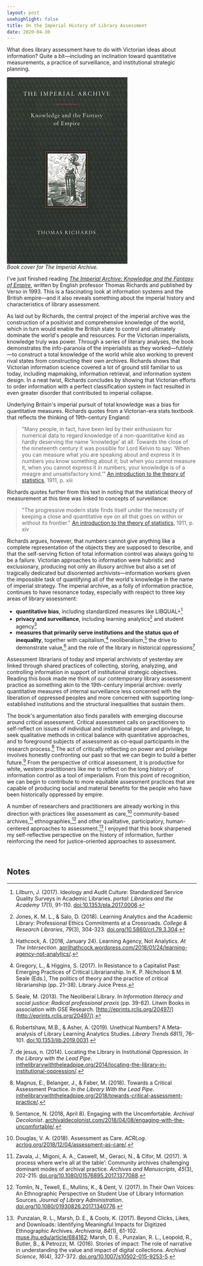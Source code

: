 ```yaml
---
layout: post
usehighlight: false
title: On the Imperial History of Library Assessment
date: 2020-04-30
---
```




What does library assessment have to do with Victorian ideas about information? Quite a bit—including an inclination toward quantitative measurements, a practice of surveillance, and institutional strategic planning.

<img style="display: block;" class="img-fluid" src="/assets/img/imperial_archive_richards_cover.jpg" alt="book cover image">
<em>Book cover for The Imperial Archive.</em>


I've just finished reading _[The Imperial Archive: Knowledge and the Fantasy of Empire](https://www.versobooks.com/books/762-the-imperial-archive)_, written by English professor Thomas Richards and published by Verso in 1993. This is a fascinating look at information systems and the British empire—and it also reveals something about the imperial history and characteristics of library assessment.

As laid out by Richards, the central project of the imperial archive was the construction of a positivist and comprehensive knowledge of the world, which in turn would enable the British state to control and ultimately dominate the world's people and resources. For the Victorian imperialists, knowledge truly was power. Through a series of literary analyses, the book demonstrates the info-paranoia of the imperialists as they worked—futilely—to construct a total knowledge of the world while also working to prevent rival states from constructing their own archives. Richards shows that Victorian information science covered a lot of ground still familiar to us today, including mapmaking, information retrieval, and information system design. In a neat twist, Richards concludes by showing that Victorian efforts to order information with a perfect classification system in fact resulted in even greater disorder that contributed to imperial collapse. 

Underlying Britain's imperial pursuit of total knowledge was a bias for quantitative measures. Richards quotes from a Victorian-era stats textbook that reflects the thinking of 19th-century England:

> "Many people, in fact, have been led by their enthusiasm for numerical data to regard knowledge of a non-quantitative kind as hardly deserving the name 'knowledge’ at all. Towards the close of the nineteenth century it was possible for Lord Kelvin to say: 'When you can measure what you are speaking about and express it in numbers you know something about it; but when you cannot measure it, when you cannot express it in numbers, your knowledge is of a meagre and unsatisfactory kind.’" [An introduction to the theory of statistics](https://archive.org/embed/in.ernet.dli.2015.223539), 1911, p. xiii

Richards quotes further from this text in noting that the statistical theory of measurement at this time was linked to concepts of surveillance:

> "The progressive modern state finds itself under the necessity of keeping a close and quantitative eye on all that goes on within or without its frontier." [An introduction to the theory of statistics](https://archive.org/embed/in.ernet.dli.2015.223539), 1911, p. xiv

Richards argues, however, that numbers cannot give anything like a complete representation of the objects they are supposed to describe, and that the self-serving fiction of total information control was always going to be a failure. Victorian approaches to information were hubristic and exclusionary, producing not only an illusory archive but also a set of tragically dedicated but disoriented archivists—information workers given the impossible task of quantifying all of the world's knowledge in the name of imperial strategy. The imperial archive, as a folly of information practice, continues to have resonance today, especially with respect to three key areas of library assessment:

*   **quantitative bias**, including standardized measures like LIBQUAL+[^1]
*   **privacy and surveillance**, including learning analytics[^2] and student agency[^3]
*   **measures that primarily serve institutions and the status quo of inequality**, together with capitalism,[^4] neoliberalism,[^5] the drive to demonstrate value,[^6] and the role of the library in historical oppressions[^7]

Assessment librarians of today and imperial archivists of yesterday are linked through shared practices of collecting, storing, analyzing, and controlling information in support of institutional strategic objectives. Reading this book made me think of our contemporary library assessment practice as something akin to the 19th-century imperial archive: overly quantitative measures of internal surveillance less concerned with the liberation of oppressed peoples and more concerned with supporting long-established institutions and the structural inequalities that sustain them.

The book's argumentation also finds parallels with emerging discourse around critical assessment. Critical assessment calls on practitioners to self-reflect on issues of individual and institutional power and privilege, to seek qualitative methods in critical balance with quantitative approaches, and to foreground subjects of assessment as co-equal participants in the research process.[^8] The act of critically reflecting on power and privilege involves honestly confronting our past so that we can begin to build a better future.[^9] From the perspective of critical assessment, it is productive for white, western practitioners like me to reflect on the long history of information control as a tool of imperialism. From this point of recognition, we can begin to contribute to more equitable assessment practices that are capable of producing social and material benefits for the people who have been historically oppressed by empire. 

A number of researchers and practitioners are already working in this direction with practices like assessment as care,[^10] community-based archives,[^11] ethnographies,[^12] and other qualitative, participatory, human-centered approaches to assessment.[^13] I enjoyed that this book sharpened my self-reflective perspective on the history of information, further reinforcing the need for justice-oriented approaches to assessment.

<br>

## Notes

[^1]: Lilburn, J. (2017). Ideology and Audit Culture: Standardized Service Quality Surveys in Academic Libraries. _portal: Libraries and the Academy_ _17_(1), 91-110. [doi:10.1353/pla.2017.0006](http://doi.org/10.1353/pla.2017.0006).
[^2]: Jones, K. M. L., & Salo, D. (2018). Learning Analytics and the Academic Library: Professional Ethics Commitments at a Crossroads. _College & Research Libraries_, _79_(3), 304-323. [doi.org/10.5860/crl.79.3.304](https://doi.org/10.5860/crl.79.3.304).
[^3]: Hathcock, A. (2018, January 24). Learning Agency, Not Analytics. _At The Intersection_. [aprilhathcock.wordpress.com/2018/01/24/learning-agency-not-analytics/](http://web.archive.org/web/20180203034400/https://aprilhathcock.wordpress.com/2018/01/24/learning-agency-not-analytics/).
[^4]: Gregory, L., & Higgins, S. (2017). In Resistance to a Capitalist Past: Emerging Practices of Critical Librarianship. In K. P. Nicholson & M. Seale (Eds.), The politics of theory and the practice of critical librarianship (pp. 21–38). Library Juice Press.
[^5]: Seale, M. (2013). The Neoliberal Library. In _Information literacy and social justice: Radical professional praxis_ (pp. 39-62). Litwin Books in association with GSE Research. [http://eprints.rclis.org/20497/](http://eprints.rclis.org/20497/).
[^6]: Robertshaw, M.B., & Asher, A. (2019). Unethical Numbers? A Meta-analysis of Library Learning Analytics Studies. _Library Trends_ _68_(1), 76-101. [doi:10.1353/lib.2019.0031](http://doi.org/10.1353/lib.2019.0031).
[^7]: de jesus, n. (2014). Locating the Library in Institutional Oppression. _In the Library with the Lead Pipe_. [inthelibrarywiththeleadpipe.org/2014/locating-the-library-in-institutional-oppression/](http://www.inthelibrarywiththeleadpipe.org/2014/locating-the-library-in-institutional-oppression/).
[^8]: Magnus, E., Belanger, J., & Faber, M. (2018). Towards a Critical Assessment Practice. _In the Library With the Lead Pipe_. [inthelibrarywiththeleadpipe.org/2018/towards-critical-assessment-practice/](http://www.inthelibrarywiththeleadpipe.org/2018/towards-critical-assessment-practice/).
[^9]: Sentance, N. (2018, April 8). Engaging with the Uncomfortable. _Archival Decolonist_. [archivaldecolonist.com/2018/04/08/engaging-with-the-uncomfortable/](https://web.archive.org/web/20190726091111/https://archivaldecolonist.com/2018/04/08/engaging-with-the-uncomfortable/).
[^10]: Douglas, V. A. (2018). Assessment as Care. _ACRLog_. [acrlog.org/2018/12/04/assessment-as-care/](https://web.archive.org/web/20200430174536/https://acrlog.org/2018/12/04/assessment-as-care/).
[^11]: Zavala, J., Migoni, A. A., Caswell, M., Geraci, N., & Cifor, M. (2017). ‘A process where we’re all at the table’: Community archives challenging dominant modes of archival practice. _Archives and Manuscripts_, _45_(3), 202-215. [doi.org/10.1080/01576895.2017.1377088](https://doi.org/10.1080/01576895.2017.1377088).
[^12]: Tomlin, N., Tewell, E., Mullins, K., & Dent, V. (2017). In Their Own Voices: An Ethnographic Perspective on Student Use of Library Information Sources. _Journal of Library Administration_. [doi.org/10.1080/01930826.2017.1340776](https://doi.org/10.1080/01930826.2017.1340776).
[^13]: Punzalan, R. L., Marsh, D. E., & Cools, K. (2017). Beyond Clicks, Likes, and Downloads: Identifying Meaningful Impacts for Digitized Ethnographic Archives. _Archivaria_, _84_(1), 61-102. [muse.jhu.edu/article/684162](https://muse.jhu.edu/article/684162); Marsh, D. E., Punzalan, R. L., Leopold, R., Butler, B., & Petrozzi, M. (2016). Stories of impact: The role of narrative in understanding the value and impact of digital collections. _Archival Science_, _16_(4), 327-372. [doi.org/10.1007/s10502-015-9253-5](https://doi.org/10.1007/s10502-015-9253-5).
